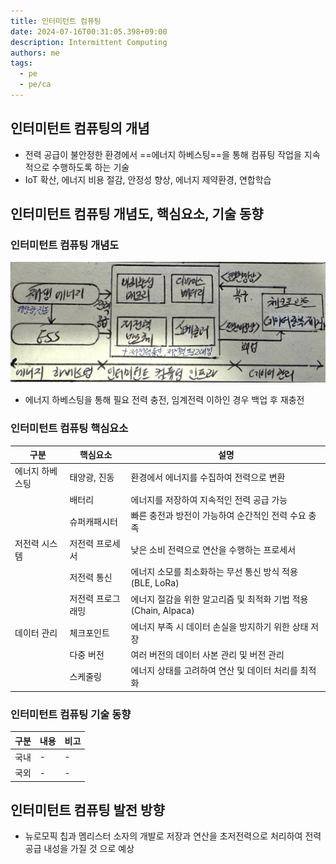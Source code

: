 ```yaml
---
title: 인터미턴트 컴퓨팅
date: 2024-07-16T00:31:05.398+09:00
description: Intermittent Computing
authors: me
tags:
  - pe
  - pe/ca 
---
```


## 인터미턴트 컴퓨팅의 개념

- 전력 공급이 불안정한 환경에서 ==에너지 하베스팅==을 통해 컴퓨팅 작업을 지속적으로 수행하도록 하는 기술
- IoT 확산, 에너지 비용 절감, 안정성 향상, 에너지 제약환경, 연합학습

## 인터미턴트 컴퓨팅 개념도, 핵심요소, 기술 동향

### 인터미턴트 컴퓨팅 개념도

![인터미턴트 컴퓨팅](./assets/intermittent-computing.jpg)

- 에너지 하베스팅을 통해 필요 전력 충전, 임계전력 이하인 경우 백업 후 재충전

### 인터미턴트 컴퓨팅 핵심요소

| 구분 | 핵심요소 | 설명 |
| --- | --- | --- |
| 에너지 하베스팅 | 태양광, 진동 | 환경에서 에너지를 수집하여 전력으로 변환 |
| | 배터리 | 에너지를 저장하여 지속적인 전력 공급 가능 |
| | 슈퍼캐패시터 | 빠른 충전과 방전이 가능하여 순간적인 전력 수요 충족 |
| 저전력 시스템 | 저전력 프로세서 | 낮은 소비 전력으로 연산을 수행하는 프로세서 |
| | 저전력 통신 | 에너지 소모를 최소화하는 무선 통신 방식 적용 (BLE, LoRa) |
| | 저전력 프로그래밍 | 에너지 절감을 위한 알고리즘 및 최적화 기법 적용 (Chain, Alpaca) |
| 데이터 관리 | 체크포인트 | 에너지 부족 시 데이터 손실을 방지하기 위한 상태 저장 |
| | 다중 버전 | 여러 버전의 데이터 사본 관리 및 버전 관리 |
| | 스케줄링 | 에너지 상태를 고려하여 연산 및 데이터 처리를 최적화 |

### 인터미턴트 컴퓨팅 기술 동향

| 구분 | 내용 | 비고 |
| --- | --- | --- |
| 국내 | - | - |
| 국외 | - | - |

## 인터미턴트 컴퓨팅 발전 방향

- 뉴로모픽 칩과 멤리스터 소자의 개발로 저장과 연산을 초저전력으로 처리하여 전력 공급 내성을 가질 것 으로 예상
